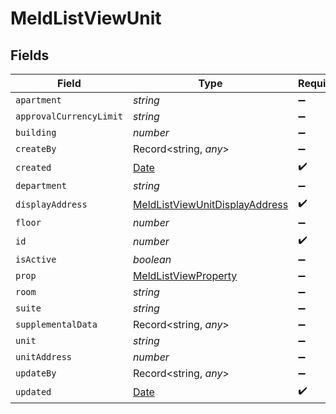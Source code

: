 # MeldListViewUnit


## Fields

| Field                                                                                         | Type                                                                                          | Required                                                                                      | Description                                                                                   |
| --------------------------------------------------------------------------------------------- | --------------------------------------------------------------------------------------------- | --------------------------------------------------------------------------------------------- | --------------------------------------------------------------------------------------------- |
| `apartment`                                                                                   | *string*                                                                                      | :heavy_minus_sign:                                                                            | N/A                                                                                           |
| `approvalCurrencyLimit`                                                                       | *string*                                                                                      | :heavy_minus_sign:                                                                            | N/A                                                                                           |
| `building`                                                                                    | *number*                                                                                      | :heavy_minus_sign:                                                                            | N/A                                                                                           |
| `createBy`                                                                                    | Record<string, *any*>                                                                         | :heavy_minus_sign:                                                                            | N/A                                                                                           |
| `created`                                                                                     | [Date](https://developer.mozilla.org/en-US/docs/Web/JavaScript/Reference/Global_Objects/Date) | :heavy_check_mark:                                                                            | N/A                                                                                           |
| `department`                                                                                  | *string*                                                                                      | :heavy_minus_sign:                                                                            | N/A                                                                                           |
| `displayAddress`                                                                              | [MeldListViewUnitDisplayAddress](../../models/shared/meldlistviewunitdisplayaddress.md)       | :heavy_check_mark:                                                                            | N/A                                                                                           |
| `floor`                                                                                       | *number*                                                                                      | :heavy_minus_sign:                                                                            | N/A                                                                                           |
| `id`                                                                                          | *number*                                                                                      | :heavy_check_mark:                                                                            | N/A                                                                                           |
| `isActive`                                                                                    | *boolean*                                                                                     | :heavy_minus_sign:                                                                            | N/A                                                                                           |
| `prop`                                                                                        | [MeldListViewProperty](../../models/shared/meldlistviewproperty.md)                           | :heavy_minus_sign:                                                                            | N/A                                                                                           |
| `room`                                                                                        | *string*                                                                                      | :heavy_minus_sign:                                                                            | N/A                                                                                           |
| `suite`                                                                                       | *string*                                                                                      | :heavy_minus_sign:                                                                            | N/A                                                                                           |
| `supplementalData`                                                                            | Record<string, *any*>                                                                         | :heavy_minus_sign:                                                                            | N/A                                                                                           |
| `unit`                                                                                        | *string*                                                                                      | :heavy_minus_sign:                                                                            | N/A                                                                                           |
| `unitAddress`                                                                                 | *number*                                                                                      | :heavy_minus_sign:                                                                            | N/A                                                                                           |
| `updateBy`                                                                                    | Record<string, *any*>                                                                         | :heavy_minus_sign:                                                                            | N/A                                                                                           |
| `updated`                                                                                     | [Date](https://developer.mozilla.org/en-US/docs/Web/JavaScript/Reference/Global_Objects/Date) | :heavy_check_mark:                                                                            | N/A                                                                                           |